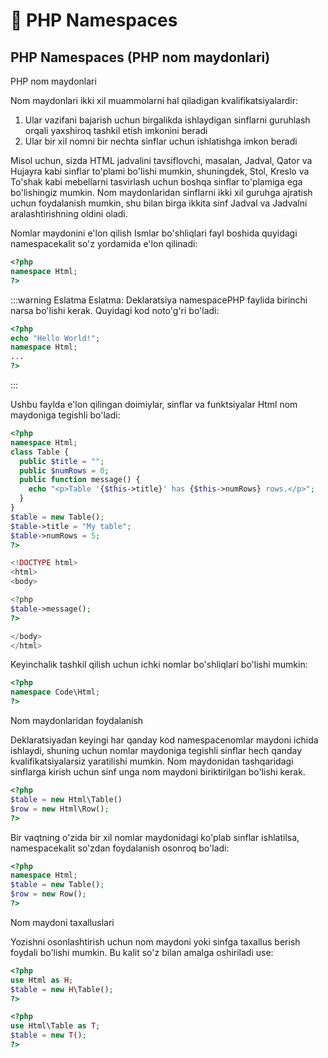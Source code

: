 # 📔 PHP Namespaces

## PHP Namespaces (PHP nom maydonlari)

PHP nom maydonlari

Nom maydonlari ikki xil muammolarni hal qiladigan kvalifikatsiyalardir:

1. Ular vazifani bajarish uchun birgalikda ishlaydigan sinflarni guruhlash orqali yaxshiroq tashkil etish imkonini beradi
2. Ular bir xil nomni bir nechta sinflar uchun ishlatishga imkon beradi

Misol uchun, sizda HTML jadvalini tavsiflovchi, masalan, Jadval, Qator va Hujayra kabi sinflar to'plami bo'lishi mumkin, shuningdek, Stol, Kreslo va To'shak kabi mebellarni tasvirlash uchun boshqa sinflar to'plamiga ega bo'lishingiz mumkin. Nom maydonlaridan sinflarni ikki xil guruhga ajratish uchun foydalanish mumkin, shu bilan birga ikkita sinf Jadval va Jadvalni aralashtirishning oldini oladi.

Nomlar maydonini e'lon qilish
Ismlar bo'shliqlari fayl boshida quyidagi namespacekalit so'z yordamida e'lon qilinadi:

```php
<?php
namespace Html;
?>
```

:::warning Eslatma
Eslatma: Deklaratsiya namespacePHP faylida birinchi narsa bo'lishi kerak. Quyidagi kod noto'g'ri bo'ladi:

```php
<?php
echo "Hello World!";
namespace Html;
...
?>
```
:::

Ushbu faylda e'lon qilingan doimiylar, sinflar va funktsiyalar Html nom maydoniga tegishli bo'ladi:

```php
<?php
namespace Html;
class Table {
  public $title = "";
  public $numRows = 0;
  public function message() {
    echo "<p>Table '{$this->title}' has {$this->numRows} rows.</p>";
  }
}
$table = new Table();
$table->title = "My table";
$table->numRows = 5;
?>

<!DOCTYPE html>
<html>
<body>

<?php
$table->message();
?>

</body>
</html>
```

Keyinchalik tashkil qilish uchun ichki nomlar bo'shliqlari bo'lishi mumkin:

```php
<?php
namespace Code\Html;
?>
```

Nom maydonlaridan foydalanish

Deklaratsiyadan keyingi har qanday kod namespacenomlar maydoni ichida ishlaydi, shuning uchun nomlar maydoniga tegishli sinflar hech qanday kvalifikatsiyalarsiz yaratilishi mumkin. Nom maydonidan tashqaridagi sinflarga kirish uchun sinf unga nom maydoni biriktirilgan bo'lishi kerak.

```php
<?php
$table = new Html\Table()
$row = new Html\Row();
?>
```

Bir vaqtning o'zida bir xil nomlar maydonidagi ko'plab sinflar ishlatilsa, namespacekalit so'zdan foydalanish osonroq bo'ladi:

```php
<?php
namespace Html;
$table = new Table();
$row = new Row();
?>
```

Nom maydoni taxalluslari

Yozishni osonlashtirish uchun nom maydoni yoki sinfga taxallus berish foydali bo'lishi mumkin. Bu kalit so'z bilan amalga oshiriladi use:

```php
<?php
use Html as H;
$table = new H\Table();
?>
```

```php
<?php
use Html\Table as T;
$table = new T();
?>
```










